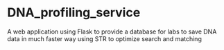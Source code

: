 # DNA_profiling_service
A web application using Flask to provide a database for labs to save DNA data in much faster way using STR to optimize search and matching
